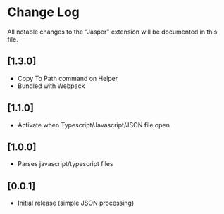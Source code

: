# Change Log

All notable changes to the "Jasper" extension will be documented in this file.

## [1.3.0]

- Copy To Path command on Helper
- Bundled with Webpack

## [1.1.0]

- Activate when Typescript/Javascript/JSON file open

## [1.0.0]

- Parses javascript/typescript files

## [0.0.1]

- Initial release (simple JSON processing)
